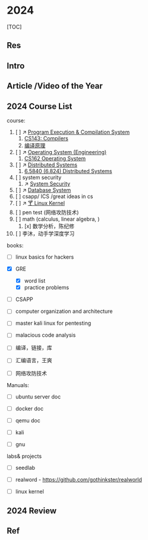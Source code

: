 # 2024

[TOC]



## Res



## Intro



## Article /Video of the Year



## 2024 Course List
course:
1. [ ] ↗ [Program Execution & Compilation System](../../🔑%20CS_Core/🛣️%20Program%20Execution%20&%20Compilation%20System/Program%20Execution%20&%20Compilation%20System.md)
	1. [CS143: Compilers](../../🏠%20Assets/Universities/Stanford/CS%20143%20Compilers/CS143:%20Compilers.md)
	2. [编译原理](../../🏠%20Assets/Universities/🇨🇳%20Mainland%20China/UNDT/编译原理/编译原理.md)
2. [ ] ↗ [Operating System (Engineering)](../../🔑%20CS_Core/🥷🏼%20Operating%20System%20(Engineering)/Operating%20System%20(Engineering).md)
	1. [CS162 Operating System](../../🏠%20Assets/Universities/UC%20Berkeley/CS162%20Operating%20System/CS162%20Operating%20System.md)
3. [ ] ↗ [Distributed Systems](../../System%20Architecture%20Design/🌌%20Distributed%20Systems/Distributed%20Systems.md)
	1. [6.5840 (6.824) Distributed Systems](../../🏠%20Assets/Universities/MIT/6.5840%20(6.824)%20Distributed%20Systems/6.5840%20(6.824)%20Distributed%20Systems.md)
4. [ ] system security
	1. ↗ [System Security](../../CyberSecurity/System%20Security/System%20Security.md)
5. [ ] ↗ [Database System](../../🔑%20CS_Core/🍕%20Database%20System/Database%20System.md)
6. [ ] csapp/ ICS /great ideas in cs
7. [ ] ↗ [🍸 Linux Kernel](../../🔑%20CS_Core/🥷🏼%20Operating%20System%20(Engineering)/Linux%20(Derived%20From%20UNIX%20Family)/🔩%20Linux%20Kernel/🍸%20Linux%20Kernel.md)
8. [ ] pen test (网络攻防技术)
9. [ ] math (calculus, linear algebra, )
	1. [x] 数学分析，陈纪修
10. [ ] 李沐，动手学深度学习


books:
- [ ] linux basics for hackers
- [x] GRE
	- [x] word list
	- [x] practice problems
- [ ] CSAPP
- [ ] computer organization and architecture
- [ ] master kali linux for pentesting
- [ ] malacious code analysis
- [ ] 编译，链接，库
- [ ] 汇编语言，王爽
- [ ] 网络攻防技术


Manuals: 
- [ ] ubuntu server doc
- [ ] docker doc
- [ ] qemu doc
- [ ] kali 
- [ ] gnu


labs& projects
- [ ] seedlab
- [ ] realword - https://github.com/gothinkster/realworld
- [ ] linux kernel 



## 2024 Review



## Ref

